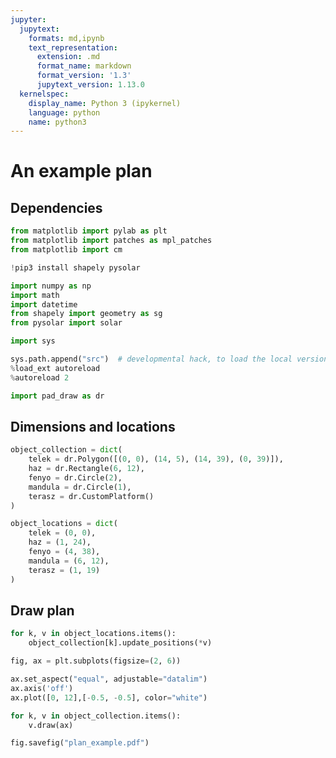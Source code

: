 ```yaml
---
jupyter:
  jupytext:
    formats: md,ipynb
    text_representation:
      extension: .md
      format_name: markdown
      format_version: '1.3'
      jupytext_version: 1.13.0
  kernelspec:
    display_name: Python 3 (ipykernel)
    language: python
    name: python3
---
```


# An example plan

## Dependencies

```python
from matplotlib import pylab as plt
from matplotlib import patches as mpl_patches
from matplotlib import cm
```

```python
!pip3 install shapely pysolar
```

```python
import numpy as np
import math
import datetime
from shapely import geometry as sg
from pysolar import solar
```

```python
import sys

sys.path.append("src")  # developmental hack, to load the local version of the module
%load_ext autoreload
%autoreload 2

import pad_draw as dr
```

## Dimensions and locations

```python
object_collection = dict(
    telek = dr.Polygon([(0, 0), (14, 5), (14, 39), (0, 39)]),
    haz = dr.Rectangle(6, 12),
    fenyo = dr.Circle(2),
    mandula = dr.Circle(1),
    terasz = dr.CustomPlatform()
)
```

```python
object_locations = dict(
    telek = (0, 0),
    haz = (1, 24),
    fenyo = (4, 38),
    mandula = (6, 12),
    terasz = (1, 19)
)
```

## Draw plan

```python
for k, v in object_locations.items():
    object_collection[k].update_positions(*v)
```

```python
fig, ax = plt.subplots(figsize=(2, 6))

ax.set_aspect("equal", adjustable="datalim")
ax.axis('off')
ax.plot([0, 12],[-0.5, -0.5], color="white")

for k, v in object_collection.items():
    v.draw(ax)
```

```python
fig.savefig("plan_example.pdf")
```
